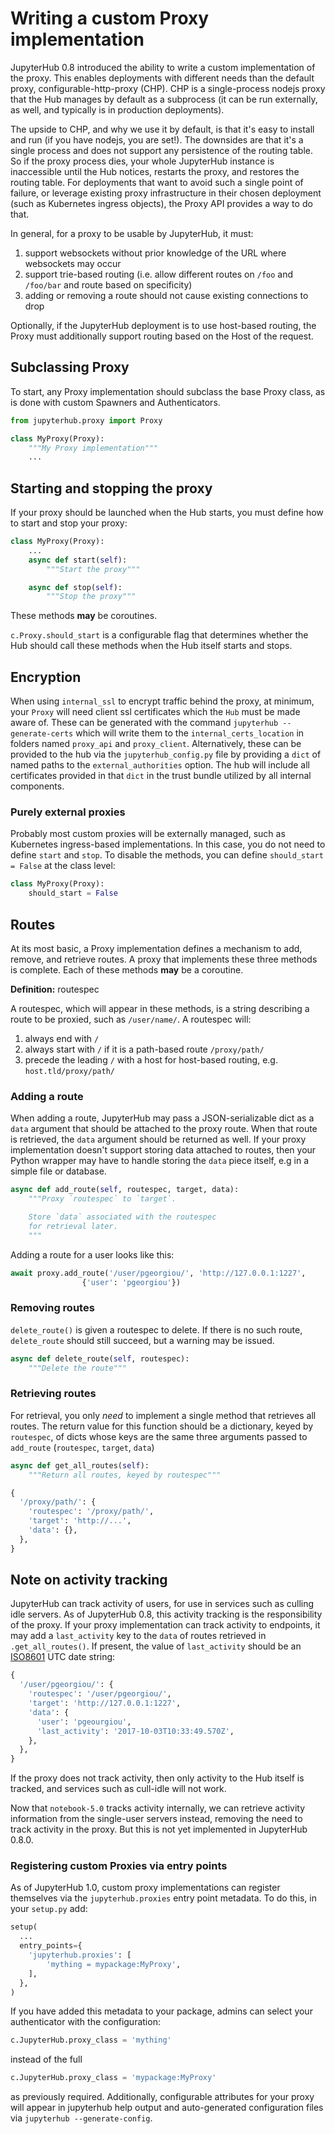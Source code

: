 # Writing a custom Proxy implementation

JupyterHub 0.8 introduced the ability to write a custom implementation of the
proxy. This enables deployments with different needs than the default proxy,
configurable-http-proxy (CHP). CHP is a single-process nodejs proxy that the
Hub manages by default as a subprocess (it can be run externally, as well, and
typically is in production deployments).

The upside to CHP, and why we use it by default, is that it's easy to install
and run (if you have nodejs, you are set!). The downsides are that it's a
single process and does not support any persistence of the routing table. So
if the proxy process dies, your whole JupyterHub instance is inaccessible
until the Hub notices, restarts the proxy, and restores the routing table. For
deployments that want to avoid such a single point of failure, or leverage
existing proxy infrastructure in their chosen deployment (such as Kubernetes
ingress objects), the Proxy API provides a way to do that.

In general, for a proxy to be usable by JupyterHub, it must:

1. support websockets without prior knowledge of the URL where websockets may
   occur
2. support trie-based routing (i.e. allow different routes on `/foo` and
   `/foo/bar` and route based on specificity)
3. adding or removing a route should not cause existing connections to drop

Optionally, if the JupyterHub deployment is to use host-based routing,
the Proxy must additionally support routing based on the Host of the request.

## Subclassing Proxy

To start, any Proxy implementation should subclass the base Proxy class,
as is done with custom Spawners and Authenticators.

```python
from jupyterhub.proxy import Proxy

class MyProxy(Proxy):
    """My Proxy implementation"""
    ...
```

## Starting and stopping the proxy

If your proxy should be launched when the Hub starts, you must define how
to start and stop your proxy:

```python
class MyProxy(Proxy):
    ...
    async def start(self):
        """Start the proxy"""

    async def stop(self):
        """Stop the proxy"""
```

These methods **may** be  coroutines.

`c.Proxy.should_start` is a configurable flag that determines whether the
Hub should call these methods when the Hub itself starts and stops.

## Encryption

When using `internal_ssl` to encrypt traffic behind the proxy, at minimum,
your `Proxy` will need client ssl certificates which the `Hub` must be made
aware of. These can be generated with the command `jupyterhub --generate-certs`
which will write them to the `internal_certs_location` in folders named
`proxy_api` and `proxy_client`. Alternatively, these can be provided to the
hub via the `jupyterhub_config.py` file by providing a `dict` of named paths
to the `external_authorities` option. The hub will include all certificates
provided in that `dict` in the trust bundle utilized by all internal
components.

### Purely external proxies

Probably most custom proxies will be externally managed,
such as Kubernetes ingress-based implementations.
In this case, you do not need to define `start` and `stop`.
To disable the methods, you can define `should_start = False` at the class level:

```python
class MyProxy(Proxy):
    should_start = False
```

## Routes

At its most basic, a Proxy implementation defines a mechanism to add, remove,
and retrieve routes. A proxy that implements these three methods is complete.
Each of these methods **may** be a coroutine.

**Definition:** routespec

A routespec, which will appear in these methods, is a string describing a
route to be proxied, such as `/user/name/`. A routespec will:

1. always end with `/`
2. always start with `/` if it is a path-based route `/proxy/path/`
3. precede the leading `/` with a host for host-based routing, e.g.
   `host.tld/proxy/path/`

### Adding a route

When adding a route, JupyterHub may pass a JSON-serializable dict as a `data`
argument that should be attached to the proxy route. When that route is
retrieved, the `data` argument should be returned as well. If your  proxy
implementation doesn't support storing data attached to routes, then your
Python wrapper may have to handle storing the `data` piece itself, e.g in a
simple file or database.

```python
async def add_route(self, routespec, target, data):
    """Proxy `routespec` to `target`.

    Store `data` associated with the routespec
    for retrieval later.
    """
```

Adding a route for a user looks like this:

```python
await proxy.add_route('/user/pgeorgiou/', 'http://127.0.0.1:1227',
                {'user': 'pgeorgiou'})
```

### Removing routes

`delete_route()` is given a routespec to delete. If there is no such route,
`delete_route` should still succeed, but a warning may be issued.

```python
async def delete_route(self, routespec):
    """Delete the route"""
```

### Retrieving routes

For retrieval, you only *need* to implement a single method that retrieves all
routes. The return value for this function should be a dictionary, keyed by
`routespec`, of dicts whose keys are the same three arguments passed to
`add_route` (`routespec`, `target`, `data`)

```python
async def get_all_routes(self):
    """Return all routes, keyed by routespec"""
```

```python
{
  '/proxy/path/': {
    'routespec': '/proxy/path/',
    'target': 'http://...',
    'data': {},
  },
}
```

## Note on activity tracking

JupyterHub can track activity of users, for use in services such as culling
idle servers. As of JupyterHub 0.8, this activity tracking is the
responsibility of the proxy. If your proxy implementation can track activity
to endpoints, it may add a `last_activity` key to the `data` of routes
retrieved in `.get_all_routes()`. If present, the value of `last_activity`
should be an [ISO8601](https://en.wikipedia.org/wiki/ISO_8601) UTC date
string:

```python
{
  '/user/pgeorgiou/': {
    'routespec': '/user/pgeorgiou/',
    'target': 'http://127.0.0.1:1227',
    'data': {
      'user': 'pgeourgiou',
      'last_activity': '2017-10-03T10:33:49.570Z',
    },
  },
}
```

If the proxy does not track activity, then only activity to the Hub itself is
tracked, and services such as cull-idle will not work.

Now that `notebook-5.0` tracks activity internally, we can retrieve activity
information from the single-user servers instead, removing the need to track
activity in the proxy. But this is not yet implemented in JupyterHub 0.8.0.

### Registering custom Proxies via entry points

As of JupyterHub 1.0, custom proxy implementations can register themselves via
the `jupyterhub.proxies` entry point metadata.
To do this, in your `setup.py` add:

```python
setup(
  ...
  entry_points={
    'jupyterhub.proxies': [
        'mything = mypackage:MyProxy',
    ],
  },
)
```

If you have added this metadata to your package,
admins can select your authenticator with the configuration:

```python
c.JupyterHub.proxy_class = 'mything'
```

instead of the full

```python
c.JupyterHub.proxy_class = 'mypackage:MyProxy'
```

as previously required.
Additionally, configurable attributes for your proxy will
appear in jupyterhub help output and auto-generated configuration files
via `jupyterhub --generate-config`.
